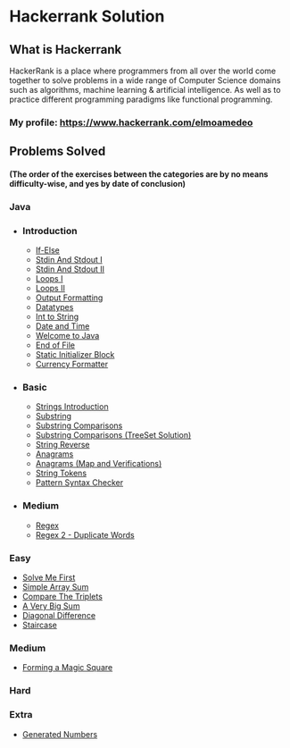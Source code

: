 # Hackerrank Solution

## What is Hackerrank
HackerRank is a place where programmers from all over the world come together to solve problems in a wide range of Computer Science domains such as algorithms, machine learning & artificial intelligence. As well as to practice different programming paradigms like functional programming.

### My profile: https://www.hackerrank.com/elmoamedeo

## Problems Solved
#### (The order of the exercises between the categories are by no means difficulty-wise, and yes by date of conclusion) 

### Java

* ### Introduction
    * [If-Else](https://github.com/elmoamedeo/hackerrank/blob/main/Java/introduction/IfElse.java)
    * [Stdin And Stdout I](https://github.com/elmoamedeo/hackerrank/blob/main/Java/introduction/StdinAndStdoutI.java)
    * [Stdin And Stdout II](https://github.com/elmoamedeo/hackerrank/blob/main/Java/introduction/StdinAndStdoutII.java)
    * [Loops I](https://github.com/elmoamedeo/hackerrank/blob/main/Java/introduction/LoopsI.java)
    * [Loops II](https://github.com/elmoamedeo/hackerrank/blob/main/Java/introduction/LoopsII.java)
    * [Output Formatting](https://github.com/elmoamedeo/hackerrank/blob/main/Java/introduction/OutputFormatting.java)
    * [Datatypes](https://github.com/elmoamedeo/hackerrank/blob/main/Java/introduction/Datatypes.java)
    * [Int to String](https://github.com/elmoamedeo/hackerrank/blob/main/Java/introduction/IntToString.java)
    * [Date and Time](https://github.com/elmoamedeo/hackerrank/blob/main/Java/introduction/DateAndTime.java)
    * [Welcome to Java](https://github.com/elmoamedeo/hackerrank/blob/main/Java/introduction/WelcomeToJava.java)
    * [End of File](https://github.com/elmoamedeo/hackerrank/blob/main/Java/introduction/EndOfFile.java)
    * [Static Initializer Block](https://github.com/elmoamedeo/hackerrank/blob/main/Java/introduction/StaticInitializerBlock.java)
    * [Currency Formatter](https://github.com/elmoamedeo/hackerrank/blob/main/Java/introduction/CurrencyFormatter.java)

* ### Basic
    * [Strings Introduction](https://github.com/elmoamedeo/hackerrank/blob/main/Java/basic/StringsIntroduction.java)
    * [Substring](https://github.com/elmoamedeo/hackerrank/blob/main/Java/basic/Substring.java)
    * [Substring Comparisons](https://github.com/elmoamedeo/hackerrank/blob/main/Java/basic/SubstringComparisons.java)
    * [Substring Comparisons (TreeSet Solution)](https://github.com/elmoamedeo/hackerrank/blob/main/Java/basic/SubstringComparisonsTreeSet.java)
    * [String Reverse](https://github.com/elmoamedeo/hackerrank/blob/main/Java/basic/StringReverse.java)
    * [Anagrams](https://github.com/elmoamedeo/hackerrank/blob/main/Java/basic/Anagrams.java)
    * [Anagrams (Map and Verifications)](https://github.com/elmoamedeo/hackerrank/blob/main/Java/basic/AnagramsWithMapAndVerifications.java)
    * [String Tokens](https://github.com/elmoamedeo/hackerrank/blob/main/Java/basic/StringTokens.java)
    * [Pattern Syntax Checker](https://github.com/elmoamedeo/hackerrank/blob/main/Java/basic/PatternSyntaxChecker.java)
  
* ### Medium
    * [Regex](https://github.com/elmoamedeo/hackerrank/blob/main/Java/medium/Regex.java)
    * [Regex 2 - Duplicate Words](https://github.com/elmoamedeo/hackerrank/blob/main/Java/medium/Regex.java)

### Easy
* [Solve Me First](https://github.com/elmoamedeo/hackerrank/blob/main/Easy/SolveMeFirst.java)
* [Simple Array Sum](https://github.com/elmoamedeo/hackerrank/blob/main/Easy/SimpleArraySum.java)
* [Compare The Triplets](https://github.com/elmoamedeo/hackerrank/blob/main/Easy/CompareTheTriplets.java)
* [A Very Big Sum](https://github.com/elmoamedeo/hackerrank/blob/main/Easy/AVeryBigSum.java)
* [Diagonal Difference](https://github.com/elmoamedeo/hackerrank/blob/main/Easy/DiagonalDifference.java)
* [Staircase](https://github.com/elmoamedeo/hackerrank/blob/main/Easy/Staircase.java)

### Medium
* [Forming a Magic Square](https://github.com/elmoamedeo/hackerrank/blob/main/Medium/FormingAMagicSquare.java)

### Hard

### Extra
* [Generated Numbers](https://github.com/elmoamedeo/hackerrank/blob/main/Extra/GeneratedNumbers.java)